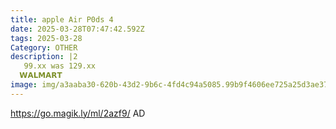 ```yaml
---
title: apple Air P0ds 4
date: 2025-03-28T07:47:42.592Z
tags: 2025-03-28
Category: OTHER
description: |2
   99.xx was 129.xx
  𝗪𝗔𝗟𝗠𝗔𝗥𝗧 
image: img/a3aaba30-620b-43d2-9b6c-4fd4c94a5085.99b9f4606ee725a25d3ae376cd6c5595.webp
---
```

https://go.magik.ly/ml/2azf9/
AD
